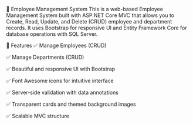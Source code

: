 📘 Employee Management System
This is a web-based Employee Management System built with ASP.NET Core MVC that allows you to Create, Read, Update, and Delete (CRUD) employee and department records. It uses Bootstrap for responsive UI and Entity Framework Core for database operations with SQL Server.

🚀 Features
✅ Manage Employees (CRUD)

✅ Manage Departments (CRUD)

✅ Beautiful and responsive UI with Bootstrap

✅ Font Awesome icons for intuitive interface

✅ Server-side validation with data annotations

✅ Transparent cards and themed background images

✅ Scalable MVC structure
